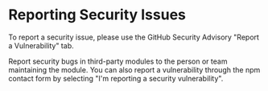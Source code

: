 # Reporting Security Issues

To report a security issue, please use the GitHub Security Advisory "Report a Vulnerability" tab.

Report security bugs in third-party modules to the person or team maintaining the module. You can also report a vulnerability through the npm contact form by selecting "I'm reporting a security vulnerability".

